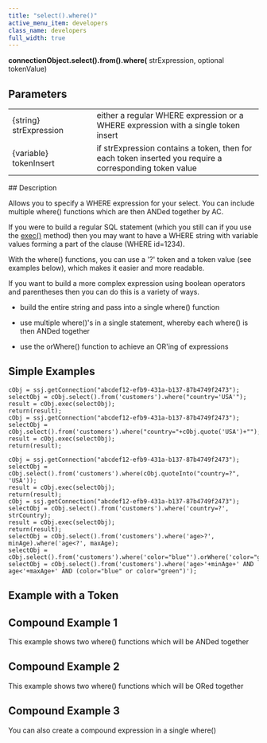 ```yaml
---
title: "select().where()"
active_menu_item: developers
class_name: developers
full_width: true
---
```



**connectionObject.select().from().where(** strExpression, optional tokenValue)

## Parameters

<table>
<tr>
<td width="181">
{string} strExpression

</td>
<td width="18">
</td>
<td width="681">
either a regular WHERE expression or a WHERE expression with a single token insert

</td>
</tr>
<tr>
<td width="181">
{variable} tokenInsert

</td>
<td width="18">
</td>
<td width="681">
if strExpression contains a token, then for each token inserted you require a corresponding token value

</td>
</tr>
</table>
## Description

Allows you to specify a WHERE expression for your select. You can include multiple where() functions which are then ANDed together by AC.

If you were to build a regular SQL statement (which you still can if you use the [exec()](/developers/documentation/scripting-apis/server-side-api/ssj-object/database/exec) method) then you may want to have a WHERE string with variable values forming a part of the clause (WHERE id=1234).

With the where() functions, you can use a '?' token and a token value (see examples below), which makes it easier and more readable.

If you want to build a more complex expression using boolean operators and parentheses then you can do this is a variety of ways.

 - build the entire string and pass into a single where() function

 - use multiple where()'s in a single statement, whereby each where() is then ANDed together

 - use the orWhere() function to achieve an OR'ing of expressions

## Simple Examples

    cObj = ssj.getConnection("abcdef12-efb9-431a-b137-87b4749f2473");
    selectObj = cObj.select().from('customers').where("country='USA'");
    result = cObj.exec(selectObj);
    return(result);
    cObj = ssj.getConnection("abcdef12-efb9-431a-b137-87b4749f2473");
    selectObj = cObj.select().from('customers').where("country="+cObj.quote('USA')+"");
    result = cObj.exec(selectObj);
    return(result);
     
    cObj = ssj.getConnection("abcdef12-efb9-431a-b137-87b4749f2473");
    selectObj = cObj.select().from('customers').where(cObj.quoteInto("country=?", 'USA'));
    result = cObj.exec(selectObj);
    return(result);
    cObj = ssj.getConnection("abcdef12-efb9-431a-b137-87b4749f2473");
    selectObj = cObj.select().from('customers').where('country=?', strCountry);
    result = cObj.exec(selectObj);
    return(result);
    selectObj = cObj.select().from('customers').where('age>?', minAge).where('age<?', maxAge);
    selectObj = cObj.select().from('customers').where('color="blue"').orWhere('color="green"');
    selectObj = cObj.select().from('customers').where('age>'+minAge+' AND age<'+maxAge+' AND (color="blue" or color="green")');
   

## Example with a Token

## Compound Example 1

This example shows two where() functions which will be ANDed together

## Compound Example 2

This example shows two where() functions which will be ORed together

## Compound Example 3

You can also create a compound expression in a single where()

